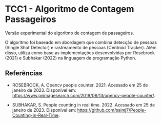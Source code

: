 # TCC1 - Algoritmo de Contagem Passageiros

Versão experimental do algoritmo de contagem de passageiros.

O algoritmo foi baseado em abordagem que combina detecção de pessoas (Single Shot Detector) e rastreamento de pessoas (Centroid Tracker). Além disso, utiliza como base as implementações desenvolvidas por Rosebrock (2021) e Subhakar (2022) na linguagem de programação Python.

## Referências

- ROSEBROCK, A. Opencv people counter. 2021. Acessado em 25 de janeiro de 2023. Disponível em: <https://www.pyimagesearch.com/2018/08/13/opencv-people-counter/>.

- SUBHAKAR, S. People counting in real time. 2022. Acessado em 25 de janeiro de 2023. Disponível em: <https://github.com/saimj7/People-Counting-in-Real-Time>. 
